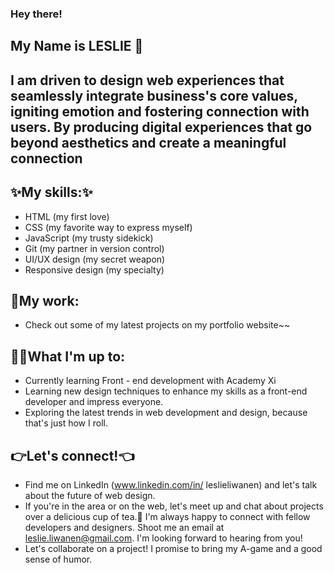 ### Hey there! 
## My Name is ****LESLIE**** 👋
## I am driven to design web experiences that seamlessly integrate business's core values, igniting emotion and fostering connection with users. By producing digital experiences that go beyond aesthetics and create a meaningful connection
## :sparkles:My skills::sparkles:
* HTML (my first love)
* CSS (my favorite way to express myself)
* JavaScript (my trusty sidekick)
* Git (my partner in version control)
* UI/UX design (my secret weapon)
* Responsive design (my specialty)

## :seedling:My work:
* Check out some of my latest projects on my portfolio website~~

## :ok_woman:What I'm up to:
* Currently learning Front - end development with Academy Xi
* Learning new design techniques to enhance my skills as a front-end developer and impress everyone.
* Exploring the latest trends in web development and design, because that's just how I roll.
## :point_right:Let's connect!:point_left:
* Find me on LinkedIn (www.linkedin.com/in/ 
leslieliwanen) and let's talk about the future of web design.
* If you're in the area or on the web, let's meet up and chat about projects over a delicious cup of tea.:beers: I'm always happy to connect with fellow developers and designers. Shoot me an email at leslie.liwanen@gmail.com. I'm looking forward to hearing from you!
* Let's collaborate on a project! I promise to bring my A-game and a good sense of humor.
